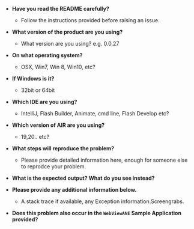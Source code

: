 - **Have you read the README carefully?**
    - Follow the instructions provided before raising an issue.
    
- **What version of the product are you using?**
    - What version are you using?
e.g. 0.0.27

- **On what operating system?**
    - OSX, Win7, Win 8, Win10, etc?
    
- **If Windows is it?**
    - 32bit or 64bit

- **Which IDE are you using?**
    - IntelliJ, Flash Builder, Animate, cmd line, Flash Develop etc?

- **Which version of AIR are you using?**
    - 19,20.. etc?

- **What steps will reproduce the problem?**
    - Please provide detailed information here, enough for someone else to reprodce your problem.

- **What is the expected output? What do you see instead?**

- **Please provide any additional information below.**
    - A stack trace if available, any Exception information.Screengrabs.

- **Does this problem also occur in the `WebViewANE` Sample Application provided?**
